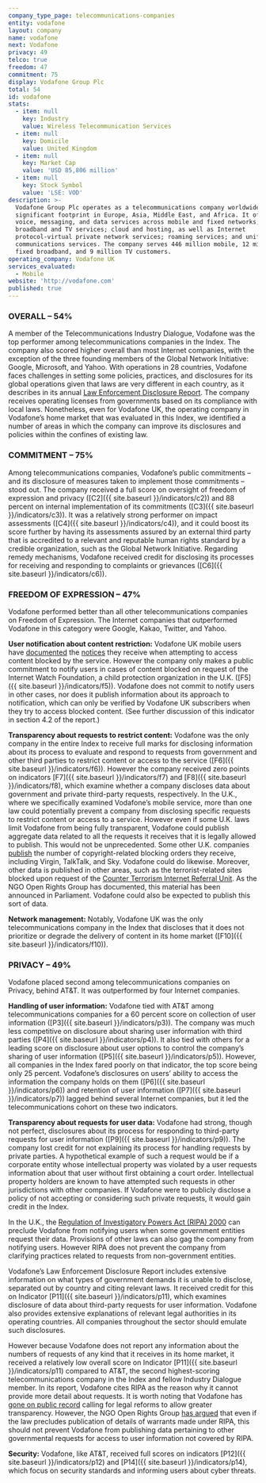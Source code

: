 ```yaml
---
company_type_page: telecommunications-companies
entity: vodafone
layout: company
name: vodafone
next: Vodafone
privacy: 49
telco: true
freedom: 47
commitment: 75
display: Vodafone Group Plc
total: 54
id: vodafone
stats:
  - item: null
    key: Industry
    value: Wireless Telecommunication Services
  - item: null
    key: Domicile
    value: United Kingdom
  - item: null
    key: Market Cap
    value: 'USD 85,806 million'
  - item: null
    key: Stock Symbol
    value: 'LSE: VOD'
description: >-
  Vodafone Group Plc operates as a telecommunications company worldwide with a
  significant footprint in Europe, Asia, Middle East, and Africa. It offers
  voice, messaging, and data services across mobile and fixed networks; fixed
  broadband and TV services; cloud and hosting, as well as Internet
  protocol-virtual private network services; roaming services; and unified
  communications services. The company serves 446 million mobile, 12 million
  fixed broadband, and 9 million TV customers.
operating_company: Vodafone UK
services_evaluated:
  - Mobile
website: 'http://vodafone.com'
published: true
---
```


### OVERALL – 54%

A member of the Telecommunications Industry Dialogue, Vodafone was the top performer among telecommunications companies in the Index. The company also scored higher overall than most Internet companies, with the exception of the three founding members of the Global Network Initiative: Google, Microsoft, and Yahoo. With operations in 28 countries, Vodafone faces challenges in setting some policies, practices, and disclosures for its global operations given that laws are very different in each country, as it describes in its annual [Law Enforcement Disclosure Report](http://www.vodafone.com/content/index/about/sustainability/law_enforcement.html). The company receives operating licenses from governments based on its compliance with local laws. Nonetheless, even for Vodafone UK, the operating company in Vodafone’s home market that was evaluated in this Index, we identified a number of areas in which the company can improve its disclosures and policies within the confines of existing law.

### COMMITMENT – 75%

Among telecommunications companies, Vodafone’s public commitments – and its disclosure of measures taken to implement those commitments – stood out. The company received a full score on oversight of freedom of expression and privacy ([C2]({{ site.baseurl }}/indicators/c2)) and 88 percent on internal implementation of its commitments ([C3]({{ site.baseurl }}/indicators/c3)). It was a relatively strong performer on impact assessments ([C4]({{ site.baseurl }}/indicators/c4)), and it could boost its score further by having its assessments assured by an external third party that is accredited to a relevant and reputable human rights standard by a credible organization, such as the Global Network Initiative. Regarding remedy mechanisms, Vodafone received credit for disclosing its processes for receiving and responding to complaints or grievances ([C6]({{ site.baseurl }}/indicators/c6)).

### FREEDOM OF EXPRESSION – 47%

Vodafone performed better than all other telecommunications companies on Freedom of Expression. The Internet companies that outperformed Vodafone in this category were Google, Kakao, Twitter, and Yahoo.

**User notification about content restriction:** Vodafone UK mobile users have [documented](http://www.pinknews.co.uk/2015/06/08/vodafone-blocks-lgbt-community-website-and-redirects-to-ad-for-flirty-dating-website/) the [notices](https://blog.torproject.org/files/www.torproject.org-vodafone.png) they receive when attempting to access content blocked by the service. However the company only makes a public commitment to notify users in cases of content blocked on request of the Internet Watch Foundation, a child protection organization in the U.K. ([F5]({{ site.baseurl }}/indicators/f5)). Vodafone does not commit to notify users in other cases, nor does it publish information about its approach to notification, which can only be verified by Vodafone UK subscribers when they try to access blocked content. (See further discussion of this indicator in section 4.2 of the report.)

**Transparency about requests to restrict content:** Vodafone was the only company in the entire Index to receive full marks for disclosing information about its process to evaluate and respond to requests from government and other third parties to restrict content or access to the service ([F6]({{ site.baseurl }}/indicators/f6)). However the company received zero points on indicators [F7]({{ site.baseurl }}/indicators/f7) and [F8]({{ site.baseurl }}/indicators/f8), which examine whether a company discloses data about government and private third-party requests, respectively. In the U.K., where we specifically examined Vodafone’s mobile service, more than one law could potentially prevent a company from disclosing specific requests to restrict content or access to a service. However even if some U.K. laws limit Vodafone from being fully transparent, Vodafone could publish aggregate data related to all the requests it receives that it is legally allowed to publish. This would not be unprecedented. Some other U.K. companies [publish](http://ipkitten.blogspot.co.uk/2015/07/500-and-counting-websites-blocked-by.html) the number of copyright-related blocking orders they receive, including Virgin, TalkTalk, and Sky. Vodafone could do likewise. Moreover, other data is published in other areas, such as the terrorist-related sites blocked upon request of the [Counter Terrorism Internet Referral Unit](https://wiki.openrightsgroup.org/wiki/Counter_Terrorism_Internet_Referral_Unit). As the NGO Open Rights Group has documented, this material has been announced in Parliament. Vodafone could also be expected to publish this sort of data.

**Network management:** Notably, Vodafone UK was the only telecommunications company in the Index that discloses that it does not prioritize or degrade the delivery of content in its home market ([F10]({{ site.baseurl }}/indicators/f10)).

### PRIVACY – 49%

Vodafone placed second among telecommunications companies on Privacy, behind AT&T. It was outperformed by four Internet companies.

**Handling of user information:** Vodafone tied with AT&T among telecommunications companies for a 60 percent score on collection of user information ([P3]({{ site.baseurl }}/indicators/p3)). The company was much less competitive on disclosure about sharing user information with third parties ([P4]({{ site.baseurl }}/indicators/p4)). It also tied with others for a leading score on disclosure about user options to control the company’s sharing of user information ([P5]({{ site.baseurl }}/indicators/p5)). However, all companies in the Index fared poorly on that indicator, the top score being only 25 percent. Vodafone’s disclosures on users’ ability to access the information the company holds on them ([P6]({{ site.baseurl }}/indicators/p6)) and retention of user information ([P7]({{ site.baseurl }}/indicators/p7)) lagged behind several Internet companies, but it led the telecommunications cohort on these two indicators.

**Transparency about requests for user data:** Vodafone had strong, though not perfect, disclosures about its process for responding to third-party requests for user information ([P9]({{ site.baseurl }}/indicators/p9)). The company lost credit for not explaining its process for handling requests by private parties. A hypothetical example of such a request would be if a corporate entity whose intellectual property was violated by a user requests information about that user without first obtaining a court order. Intellectual property holders are known to have attempted such requests in other jurisdictions with other companies. If Vodafone were to publicly disclose a policy of not accepting or considering such private requests, it would gain credit in the Index.

In the U.K., the [Regulation of Investigatory Powers Act (RIPA) 2000](http://www.legislation.gov.uk/ukpga/2000/23/section/19) can preclude Vodafone from notifying users when some government entities request their data. Provisions of other laws can also gag the company from notifying users. However RIPA does not prevent the company from clarifying practices related to requests from non-government entities.

Vodafone’s Law Enforcement Disclosure Report includes extensive information on what types of government demands it is unable to disclose, separated out by country and citing relevant laws. It received credit for this on Indicator [P11]({{ site.baseurl }}/indicators/p11), which examines disclosure of data about third-party requests for user information. Vodafone also provides extensive explanations of relevant legal authorities in its operating countries. All companies throughout the sector should emulate such disclosures.

However because Vodafone does not report any information about the numbers of requests of any kind that it receives in its home market, it received a relatively low overall score on Indicator [P11]({{ site.baseurl }}/indicators/p11) compared to AT&T, the second highest-scoring telecommunications company in the Index and fellow Industry Dialogue member. In its report, Vodafone cites RIPA as the reason why it cannot provide more detail about requests. It is worth noting that Vodafone has [gone on public record](http://www.techweekeurope.co.uk/workspace/vodafone-transparency-surveillance-nsa-spying-136210) calling for legal reforms to allow greater transparency. However, the NGO Open Rights Group [has argued](https://www.openrightsgroup.org/blog/2014/no-transparency-for-the-uk-in-vodafones-transparency-report) that even if the law precludes publication of details of warrants made under RIPA, this should not prevent Vodafone from publishing data pertaining to other governmental requests for access to user information not covered by RIPA.

**Security:** Vodafone, like AT&T, received full scores on indicators [P12]({{ site.baseurl }}/indicators/p12) and [P14]({{ site.baseurl }}/indicators/p14), which focus on security standards and informing users about cyber threats.
